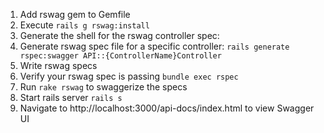 1. Add rswag gem to Gemfile
2. Execute `rails g rswag:install`
3. Generate the shell for the rswag controller spec: 
4. Generate rswag spec file for a specific controller: `rails generate rspec:swagger API::{ControllerName}Controller`
5. Write rswag specs
6. Verify your rswag spec is passing `bundle exec rspec`
7. Run `rake rswag` to swaggerize the specs
8. Start rails server `rails s`
9. Navigate to http://localhost:3000/api-docs/index.html to view Swagger UI

